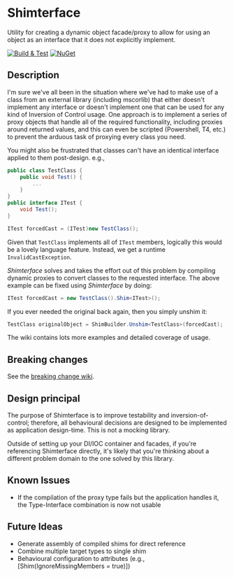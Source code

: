 # Shimterface
Utility for creating a dynamic object facade/proxy to allow for using an object as an interface that it does not explicitly implement.

[![Build & Test](https://github.com/IanYates83/Shimterface/actions/workflows/dotnet.yml/badge.svg)](https://github.com/IanYates83/Shimterface/actions/workflows/dotnet.yml)
[![NuGet](https://img.shields.io/nuget/dt/Shimterface.Standard)](https://www.nuget.org/packages/Shimterface.Standard/)

## Description
I'm sure we've all been in the situation where we've had to make use of a class from an external library (including mscorlib) that either doesn't implement any interface or doesn't implement one that can be used for any kind of Inversion of Control usage.
One approach is to implement a series of proxy objects that handle all of the required functionality, including proxies around returned values, and this can even be scripted (Powershell, T4, etc.) to prevent the arduous task of proxying every class you need.

You might also be frustrated that classes can't have an identical interface applied to them post-design. e.g.,

```C#
public class TestClass {
    public void Test() {
        ...
    }
}
public interface ITest {
    void Test();
}

ITest forcedCast = (ITest)new TestClass();
```

Given that `TestClass` implements all of `ITest` members, logically this would be a lovely language feature. Instead, we get a runtime `InvalidCastException`.

_Shimterface_ solves and takes the effort out of this problem by compiling dynamic proxies to convert classes to the requested interface.
The above example can be fixed using _Shimterface_ by doing:

```C#
ITest forcedCast = new TestClass().Shim<ITest>();
```

If you ever needed the original back again, then you simply unshim it:

```C#
TestClass originalObject = ShimBuilder.Unshim<TestClass>(forcedCast);
```

The wiki contains lots more examples and detailed coverage of usage.

## Breaking changes
See the [breaking change wiki](https://github.com/IanYates83/Shimterface/wiki/Breaking-changes).

## Design principal
The purpose of Shimterface is to improve testability and inversion-of-control; therefore, all behavioural decisions are designed to be implemented as application design-time.
This is not a mocking library.

Outside of setting up your DI/IOC container and facades, if you're referencing Shimterface directly, it's likely that you're thinking about a different problem domain to the one solved by this library.

## Known Issues
* If the compilation of the proxy type fails but the application handles it, the Type-Interface combination is now not usable

## Future Ideas
* Generate assembly of compiled shims for direct reference
* Combine multiple target types to single shim
* Behavioural configuration to attributes (e.g., [Shim(IgnoreMissingMembers = true)])